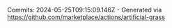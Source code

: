 Commits: 2024-05-25T09:15:09.146Z - Generated via https://github.com/marketplace/actions/artificial-grass
<br>
